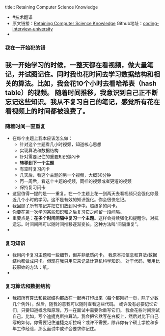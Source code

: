 title:: Retaining Computer Science Knowledge

- #技术翻译
- 原文链接：[Retaining Computer Science Knowledge](https://startupnextdoor.com/retaining-computer-science-knowledge/)
  Github地址：[coding-interview-university](https://github.com/jwasham/coding-interview-university)
-
### 我在一开始犯的错
我一开始学习的时候，一整天都在看视频，做大量笔记，并试图记住。同时我也花时间去学习数据结构和相关的算法。比如，我会花10个小时去看哈希表（hash table）的视频。
随着时间推移，我意识到自己正不断忘记这些知识。我从不复习自己的笔记，感觉所有花在看视频上的时间都被浪费了。
-
### 随着时间一直重复
- 在每个主题上我本应该怎么做：
  * 针对这个主题看几小时视频，知道核心思想
  * 实现算法和数据结构
  * 针对需要记住的重要知识做闪卡
  * **转移到下一个主题**
  * 有空时复习闪卡
  * 几天后，看这个主题的另一个视频，大概30分钟
  * 再一周后，看这个主题的视频，同样的视频或者更短的视频
  * 保持复习闪卡
- 这里值得一提的是——重复。在一个主题上花一到两天去看视频只会强化你最近几个小时的学习。这不是有效的知识强化。你会很快忘记。
- 我回顾了所有笔记并把它们放到闪卡中。超级多的闪卡。
- 你要在第一次学习某些知识和之后复习它之间留一段间隔。
- 重要点是：**在多个时间间隔中复习一个主题**。这样会持续强化和提醒你，对抗遗忘。时间间隔可以随时间推移逐渐变长。这种方法叫“间隔重复”。
-
### 复习知识
- 我用闪卡复习主题和一些细节，但并非纸质闪卡。
  我原本把信息和算法/数据结构都做成闪卡。但现在我只用它来记录计算机科学知识。
  对于代码，我用比较原始的方法：纸。
-
### 复习算法和数据结构
- 我把所有算法和数据结构都放在一起再打印出来（每个都刚好一页，除了少数几个例外）。然后，随我的意我可以随时查看这些代码。
  或许没有必要记忆它们，只要知道概念和原理，万一在面试中需要你重写它们。
  我会花些时间测试自己。比如，写个迪捷克斯拉算法。我会把它默写在白板上，然后对比下自己写的如何。你需要记住迪捷克斯拉吗？或许不需要，除非你有个硕士学位和多年工作经验，那么面试中或许会要求你记住。